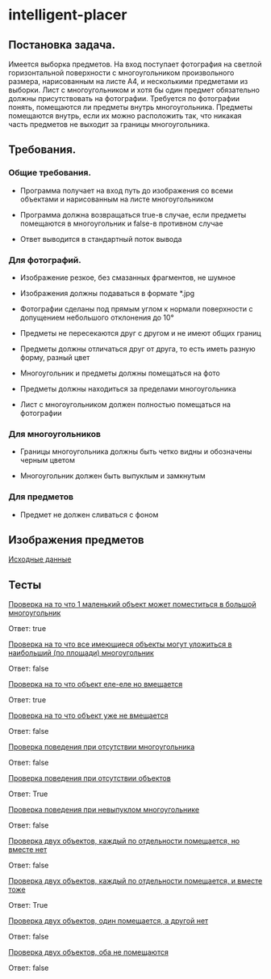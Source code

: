 # intelligent-placer

## Постановка задача.
Имеется выборка предметов. На вход поступает фотография на светлой горизонтальной поверхности с многоугольником произвольного размера, нарисованным на листе А4, и несколькими предметами из выборки. Лист с многоугольником и хотя бы один предмет обязательно должны присутствовать на фотографии. Требуется по фотографии понять, помещаются ли предметы внутрь многоугольника. Предметы помещаются внутрь, если их можно расположить так, что никакая часть предметов не выходит за границы многоугольника.

## Требования.
### Общие требования.

* Программа получает на вход путь до изображения со всеми объектами и нарисованным на листе многоугольником

* Программа должна возвращаться true-в случае, если предметы помещаются в многоугольник и false-в противном случае

* Ответ выводится в стандартный поток вывода

### Для фотографий.

* Изображение резкое, без смазанных фрагментов, не шумное

* Изображения должны подаваться в формате *.jpg

* Фотографии сделаны под прямым углом к нормали поверхности с допущением небольшого отклонения до 10°

* Предметы не пересекаются друг с другом и не имеют общих границ

* Предметы должны отличаться друг от друга, то есть иметь разную форму, разный цвет

* Многоугольник и предметы должны помещаться на фото

* Предметы должны находиться за пределами многоугольника

* Лист с многоугольником должен полностью помещаться на фотографии

### Для многоугольников

* Границы многоугольника должны быть четко видны и обозначены черным цветом

* Многоугольник должен быть выпуклым и замкнутым

### Для предметов

* Предмет не должен сливаться с фоном


## Изображения предметов

[Исходные данные](https://github.com/semen200251/intelligent-placer/tree/develop/Фотки%20предметов)

## Тесты

[Проверка на то что 1 маленький объект может поместиться в большой многоугольник](https://github.com/semen200251/intelligent-placer/blob/develop/Фотки%20тестов/test1.jpg)

Ответ: true


[Проверка на то что все имеющиеся объекты могут уложиться в наибольший (по площади) многоугольник](https://github.com/semen200251/intelligent-placer/blob/develop/Фотки%20тестов/test2.jpg)

Ответ: false

[Проверка на то что объект еле-еле но вмещается](https://github.com/semen200251/intelligent-placer/blob/develop/Фотки%20тестов/test3.jpg)

Ответ: true

[Проверка на то что объект уже не вмещается](https://github.com/semen200251/intelligent-placer/blob/develop/Фотки%20тестов/test4.jpg)

Ответ: false

[Проверка поведения при отсутствии многоугольника](https://github.com/semen200251/intelligent-placer/blob/develop/Фотки%20тестов/test5.jpg)

Ответ: false

[Проверка поведения при отсутствии объектов](https://github.com/semen200251/intelligent-placer/blob/develop/Фотки%20тестов/test6.jpg)

Ответ: True

[Проверка поведения при невыпуклом многоугольнике](https://github.com/semen200251/intelligent-placer/blob/develop/Фотки%20тестов/test7.jpg)

Ответ: false

[Проверка двух объектов, каждый по отдельности помещается, но вместе нет](https://github.com/semen200251/intelligent-placer/blob/develop/Фотки%20тестов/test8.jpg)

Ответ: false

[Проверка двух объектов, каждый по отдельности помещается, и вместе тоже](https://github.com/semen200251/intelligent-placer/blob/develop/Фотки%20тестов/test9.jpg)

Ответ: True

[Проверка двух объектов, один помещается, а другой нет](https://github.com/semen200251/intelligent-placer/blob/develop/Фотки%20тестов/test10.jpg)

Ответ: false

[Проверка двух объектов, оба не помещаются](https://github.com/semen200251/intelligent-placer/blob/develop/Фотки%20тестов/test11.jpg)

Ответ: false
